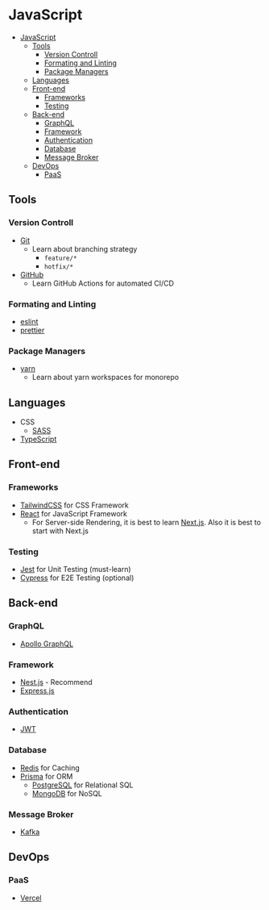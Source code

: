 # JavaScript

- [JavaScript](#javascript)
  - [Tools](#tools)
    - [Version Controll](#version-controll)
    - [Formating and Linting](#formating-and-linting)
    - [Package Managers](#package-managers)
  - [Languages](#languages)
  - [Front-end](#front-end)
    - [Frameworks](#frameworks)
    - [Testing](#testing)
  - [Back-end](#back-end)
    - [GraphQL](#graphql)
    - [Framework](#framework)
    - [Authentication](#authentication)
    - [Database](#database)
    - [Message Broker](#message-broker)
  - [DevOps](#devops)
    - [PaaS](#paas)

## Tools

### Version Controll

- [Git](https://git-scm.com/)
  - Learn about branching strategy
    - `feature/*`
    - `hotfix/*`
- [GitHub](https://github.com/)
  - Learn GitHub Actions for automated CI/CD

### Formating and Linting

- [eslint](https://eslint.org/)
- [prettier](https://prettier.io/)

### Package Managers

- [yarn](https://yarnpkg.com/)
  - Learn about yarn workspaces for monorepo

## Languages

- CSS
  - [SASS](https://sass-lang.com/)
- [TypeScript](https://www.typescriptlang.org/)

## Front-end

### Frameworks

- [TailwindCSS](https://tailwindcss.com/) for CSS Framework
- [React](https://react.dev) for JavaScript Framework
  - For Server-side Rendering, it is best to learn [Next.js](https://nextjs.org/). Also it is best to start with Next.js

### Testing

- [Jest](https://jestjs.io/) for Unit Testing (must-learn)
- [Cypress](https://www.cypress.io/) for E2E Testing (optional)

## Back-end

### GraphQL

- [Apollo GraphQL](https://www.apollographql.com/docs/apollo-server/)

### Framework

- [Nest.js](https://nestjs.com/) - Recommend
- [Express.js](https://expressjs.com/)

### Authentication

- [JWT](https://jwt.io/)

### Database

- [Redis](https://redis.io/) for Caching
- [Prisma](https://www.prisma.io/) for ORM
  - [PostgreSQL](https://www.postgresql.org/) for Relational SQL
  - [MongoDB](https://www.mongodb.com/) for NoSQL

### Message Broker

- [Kafka](https://kafka.apache.org/)

## DevOps

### PaaS

- [Vercel](https://vercel.com)
